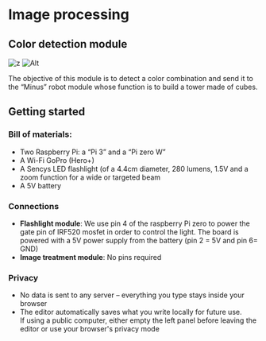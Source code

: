# Image processing
## Color detection module
![z](/images/logo.png)
![Alt](url)

The objective of this module is to detect a color combination and send it to the “Minus” robot module whose function is to build a tower made of cubes.

## Getting started

### Bill of materials: 

- Two Raspberry Pi: a “Pi 3” and a “Pi zero W”
- A Wi-Fi GoPro (Hero+)
- A Sencys LED flashlight (of a 4.4cm diameter, 280 lumens, 1.5V and a zoom function for a wide or targeted beam
- A 5V battery 


### Connections

- **Flashlight module**: We use pin 4 of the raspberry Pi zero to power the gate pin of IRF520 mosfet in order to control the light. The board is powered with a 5V power supply from the battery (pin 2 = 5V and pin 6= GND)
- **Image treatment module**: No pins required  

### Privacy

- No data is sent to any server – everything you type stays inside your browser
- The editor automatically saves what you write locally for future use.  
  If using a public computer, either empty the left panel before leaving the editor or use your browser's privacy mode
